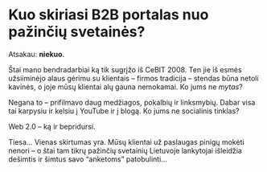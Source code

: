 # Kuo skiriasi B2B portalas nuo pažinčių svetainės?

<p>Atsakau: <strong>niekuo</strong>.</p>
<p>Štai mano bendradarbiai ką tik sugrįžo iš CeBIT 2008. Ten jie iš esmės užsiiminėjo alaus gėrimu su klientais – firmos tradicija – stendas būna netoli kavinės, o joje mūsų klientai alų gauna nemokamai. Ko jums ne <i>mytas</i>?</p>
<p>Negana to – prifilmavo daug medžiagos, pokalbių ir linksmybių. Dabar visa tai karpysiu ir kelsiu į YouTube ir į blogą. Ko jums ne socialinis tinklas?</p>
<p>Web 2.0 – ką ir bepridursi.</p>
<p>Tiesa… Vienas skirtumas yra. Mūsų klientai už paslaugas pinigų mokėti nenori – o štai tam tikrų pažinčių svetainių Lietuvoje lankytojai išleidžia dešimtis ir šimtus savo “anketoms” patobulinti…</p>